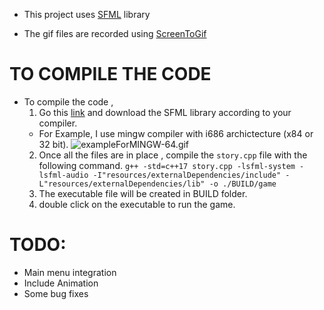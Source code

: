 * This project uses [SFML](https://www.sfml-dev.org/) library

* The gif files are recorded using [ScreenToGif](https://www.screentogif.com/)

# TO COMPILE THE CODE
 * To compile the code ,
    1. Go this [link](https://www.sfml-dev.org/download/sfml/2.5.1/) and download the SFML library according to your compiler.
    * For Example,
        I use mingw compiler with i686 archictecture (x84 or 32 bit).
        ![exampleForMINGW-64.gif](resources/Gifs/exampleForMINGW.gif)
    2. Once all the files are in place , compile the `story.cpp` file with the following command. `g++ -std=c++17 story.cpp -lsfml-system -lsfml-audio -I"resources/externalDependencies/include" -L"resources/externalDependencies/lib" -o ./BUILD/game`
    3. The executable file will be created in BUILD folder.
    4. double click on the executable to run the game.
    
# TODO:
 * Main menu integration
 * Include Animation
 * Some bug fixes 
